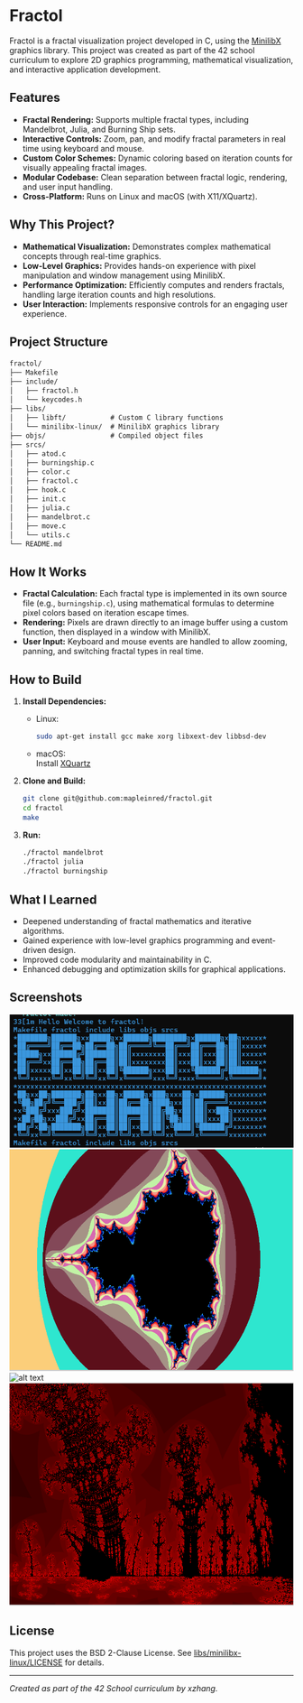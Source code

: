 # Fractol

Fractol is a fractal visualization project developed in C, using the [MinilibX](libs/minilibx-linux/) graphics library. This project was created as part of the 42 school curriculum to explore 2D graphics programming, mathematical visualization, and interactive application development.

## Features

- **Fractal Rendering:** Supports multiple fractal types, including Mandelbrot, Julia, and Burning Ship sets.
- **Interactive Controls:** Zoom, pan, and modify fractal parameters in real time using keyboard and mouse.
- **Custom Color Schemes:** Dynamic coloring based on iteration counts for visually appealing fractal images.
- **Modular Codebase:** Clean separation between fractal logic, rendering, and user input handling.
- **Cross-Platform:** Runs on Linux and macOS (with X11/XQuartz).

## Why This Project?

- **Mathematical Visualization:** Demonstrates complex mathematical concepts through real-time graphics.
- **Low-Level Graphics:** Provides hands-on experience with pixel manipulation and window management using MinilibX.
- **Performance Optimization:** Efficiently computes and renders fractals, handling large iteration counts and high resolutions.
- **User Interaction:** Implements responsive controls for an engaging user experience.

## Project Structure

```
fractol/
├── Makefile
├── include/
│   ├── fractol.h
│   └── keycodes.h
├── libs/
│   ├── libft/           # Custom C library functions
│   └── minilibx-linux/  # MinilibX graphics library
├── objs/                # Compiled object files
├── srcs/
│   ├── atod.c
│   ├── burningship.c
│   ├── color.c
│   ├── fractol.c
│   ├── hook.c
│   ├── init.c
│   ├── julia.c
│   ├── mandelbrot.c
│   ├── move.c
│   └── utils.c
└── README.md
```

## How It Works

- **Fractal Calculation:** Each fractal type is implemented in its own source file (e.g., `burningship.c`), using mathematical formulas to determine pixel colors based on iteration escape times.
- **Rendering:** Pixels are drawn directly to an image buffer using a custom function, then displayed in a window with MinilibX.
- **User Input:** Keyboard and mouse events are handled to allow zooming, panning, and switching fractal types in real time.

## How to Build

1. **Install Dependencies:**
   - Linux:  
     ```sh
     sudo apt-get install gcc make xorg libxext-dev libbsd-dev
     ```
   - macOS:  
     Install [XQuartz](https://www.xquartz.org/)   

2. **Clone and Build:**
   ```sh
   git clone git@github.com:mapleinred/fractol.git
   cd fractol
   make
   ```

3. **Run:**
   ```sh
   ./fractol mandelbrot
   ./fractol julia
   ./fractol burningship
   ```

## What I Learned

- Deepened understanding of fractal mathematics and iterative algorithms.
- Gained experience with low-level graphics programming and event-driven design.
- Improved code modularity and maintainability in C.
- Enhanced debugging and optimization skills for graphical applications.

## Screenshots

![alt text](<屏幕截图 2025-06-10 094605.png>)
![alt text](image-3.png)
![alt text](image.png)
![alt text](image-2.png)

## License

This project uses the BSD 2-Clause License. See [libs/minilibx-linux/LICENSE](libs/minilibx-linux/LICENSE) for details.

---

*Created as part of the 42 School curriculum by xzhang.*
